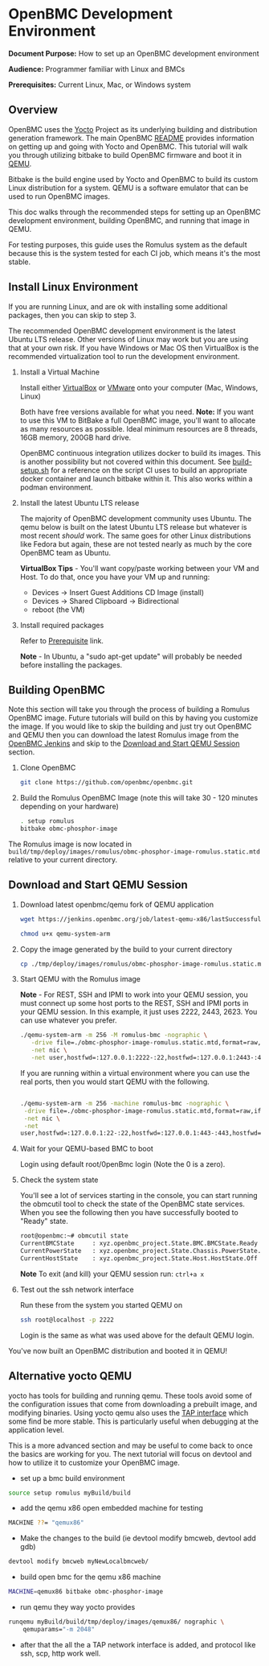 # OpenBMC Development Environment

**Document Purpose:** How to set up an OpenBMC development environment

**Audience:** Programmer familiar with Linux and BMCs

**Prerequisites:** Current Linux, Mac, or Windows system

## Overview

OpenBMC uses the [Yocto](https://www.yoctoproject.org/) Project as its
underlying building and distribution generation framework. The main OpenBMC
[README](https://github.com/openbmc/openbmc/blob/master/README.md) provides
information on getting up and going with Yocto and OpenBMC. This tutorial will
walk you through utilizing bitbake to build OpenBMC firmware and boot it in
[QEMU](https://www.qemu.org/).

Bitbake is the build engine used by Yocto and OpenBMC to build its custom Linux
distribution for a system. QEMU is a software emulator that can be used to run
OpenBMC images.

This doc walks through the recommended steps for setting up an OpenBMC
development environment, building OpenBMC, and running that image in QEMU.

For testing purposes, this guide uses the Romulus system as the default because
this is the system tested for each CI job, which means it's the most stable.

## Install Linux Environment

If you are running Linux, and are ok with installing some additional packages,
then you can skip to step 3.

The recommended OpenBMC development environment is the latest Ubuntu LTS
release. Other versions of Linux may work but you are using that at your own
risk. If you have Windows or Mac OS then VirtualBox is the recommended
virtualization tool to run the development environment.

1. Install a Virtual Machine

   Install either [VirtualBox](https://www.virtualbox.org/wiki/Downloads) or
   [VMware](https://www.vmware.com/products/workstation-player/workstation-player-evaluation.html)
   onto your computer (Mac, Windows, Linux)

   Both have free versions available for what you need. **Note:** If you want to
   use this VM to BitBake a full OpenBMC image, you'll want to allocate as many
   resources as possible. Ideal minimum resources are 8 threads, 16GB memory,
   200GB hard drive.

   OpenBMC continuous integration utilizes docker to build its images. This is
   another possibility but not covered within this document. See
   [build-setup.sh](https://github.com/openbmc/openbmc-build-scripts/blob/master/build-setup.sh)
   for a reference on the script CI uses to build an appropriate docker
   container and launch bitbake within it. This also works within a podman
   environment.

2. Install the latest Ubuntu LTS release

   The majority of OpenBMC development community uses Ubuntu. The qemu below is
   built on the latest Ubuntu LTS release but whatever is most recent _should_
   work. The same goes for other Linux distributions like Fedora but again,
   these are not tested nearly as much by the core OpenBMC team as Ubuntu.

   **VirtualBox Tips** - You'll want copy/paste working between your VM and
   Host. To do that, once you have your VM up and running:

   - Devices -> Insert Guest Additions CD Image (install)
   - Devices -> Shared Clipboard -> Bidirectional
   - reboot (the VM)

3. Install required packages

   Refer to
   [Prerequisite](https://github.com/openbmc/openbmc/blob/master/README.md#1-prerequisite)
   link.

   **Note** - In Ubuntu, a "sudo apt-get update" will probably be needed before
   installing the packages.

## Building OpenBMC

Note this section will take you through the process of building a Romulus
OpenBMC image. Future tutorials will build on this by having you customize the
image. If you would like to skip the building and just try out OpenBMC and QEMU
then you can download the latest Romulus image from the
[OpenBMC Jenkins](https://jenkins.openbmc.org/job/latest-master/label=docker-builder,target=romulus/lastSuccessfulBuild/artifact/openbmc/build/tmp/deploy/images/romulus/obmc-phosphor-image-romulus.static.mtd)
and skip to the
[Download and Start QEMU Session](#download-and-start-qemu-session) section.

1. Clone OpenBMC

   ```bash
   git clone https://github.com/openbmc/openbmc.git
   ```

2. Build the Romulus OpenBMC Image (note this will take 30 - 120 minutes
   depending on your hardware)

   ```bash
   . setup romulus
   bitbake obmc-phosphor-image
   ```

The Romulus image is now located in
`build/tmp/deploy/images/romulus/obmc-phosphor-image-romulus.static.mtd`
relative to your current directory.

## Download and Start QEMU Session

1. Download latest openbmc/qemu fork of QEMU application

   ```bash
   wget https://jenkins.openbmc.org/job/latest-qemu-x86/lastSuccessfulBuild/artifact/qemu/build/qemu-system-arm

   chmod u+x qemu-system-arm
   ```

2. Copy the image generated by the build to your current directory

   ```bash
   cp ./tmp/deploy/images/romulus/obmc-phosphor-image-romulus.static.mtd ./
   ```

3. Start QEMU with the Romulus image

   **Note** - For REST, SSH and IPMI to work into your QEMU session, you must
   connect up some host ports to the REST, SSH and IPMI ports in your QEMU
   session. In this example, it just uses 2222, 2443, 2623. You can use whatever
   you prefer.

   ```bash
   ./qemu-system-arm -m 256 -M romulus-bmc -nographic \
      -drive file=./obmc-phosphor-image-romulus.static.mtd,format=raw,if=mtd \
      -net nic \
      -net user,hostfwd=:127.0.0.1:2222-:22,hostfwd=:127.0.0.1:2443-:443,hostfwd=udp:127.0.0.1:2623-:623,hostname=qemu
   ```

   If you are running within a virtual environment where you can use the real
   ports, then you would start QEMU with the following.

   ```bash

   ./qemu-system-arm -m 256 -machine romulus-bmc -nographic \
    -drive file=./obmc-phosphor-image-romulus.static.mtd,format=raw,if=mtd \
    -net nic \
    -net
   user,hostfwd=:127.0.0.1:22-:22,hostfwd=:127.0.0.1:443-:443,hostfwd=tcp:127.0.0.1:80-:80,hostfwd=tcp:127.0.0.1:2200-:2200,hostfwd=udp:127.0.0.1:623-:623,hostfwd=udp:127.0.0.1:664-:664,hostname=qemu

   ```

4. Wait for your QEMU-based BMC to boot

   Login using default root/0penBmc login (Note the 0 is a zero).

5. Check the system state

   You'll see a lot of services starting in the console, you can start running
   the obmcutil tool to check the state of the OpenBMC state services. When you
   see the following then you have successfully booted to "Ready" state.

   ```bash
   root@openbmc:~# obmcutil state
   CurrentBMCState     : xyz.openbmc_project.State.BMC.BMCState.Ready
   CurrentPowerState   : xyz.openbmc_project.State.Chassis.PowerState.Off
   CurrentHostState    : xyz.openbmc_project.State.Host.HostState.Off
   ```

   **Note** To exit (and kill) your QEMU session run: `ctrl+a x`

6. Test out the ssh network interface

   Run these from the system you started QEMU on

   ```bash
   ssh root@localhost -p 2222
   ```

   Login is the same as what was used above for the default QEMU login.

You've now built an OpenBMC distribution and booted it in QEMU!

## Alternative yocto QEMU

yocto has tools for building and running qemu. These tools avoid some of the
configuration issues that come from downloading a prebuilt image, and modifying
binaries. Using yocto qemu also uses the
[TAP interface](https://www.kernel.org/doc/Documentation/networking/tuntap.txt)
which some find be more stable. This is particularly useful when debugging at
the application level.

This is a more advanced section and may be useful to come back to once the
basics are working for you. The next tutorial will focus on devtool and how to
utilize it to customize your OpenBMC image.

- set up a bmc build environment

```bash
source setup romulus myBuild/build
```

- add the qemu x86 open embedded machine for testing

```bash
MACHINE ??= "qemux86"
```

- Make the changes to the build (ie devtool modify bmcweb, devtool add gdb)

```bash
devtool modify bmcweb myNewLocalbmcweb/
```

- build open bmc for the qemu x86 machine

```bash
MACHINE=qemux86 bitbake obmc-phosphor-image
```

- run qemu they way yocto provides

```bash
runqemu myBuild/build/tmp/deploy/images/qemux86/ nographic \
    qemuparams="-m 2048"
```

- after that the all the a TAP network interface is added, and protocol like
  ssh, scp, http work well.
